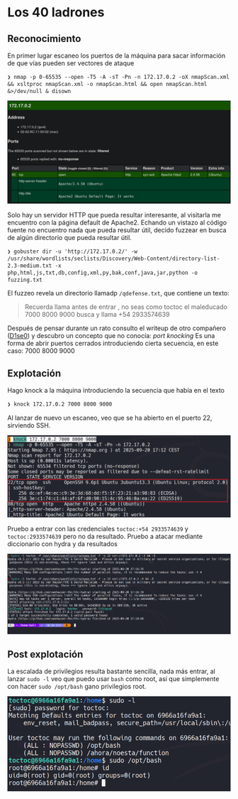 # Los 40 ladrones
## Reconocimiento
En primer lugar escaneo los puertos de la máquina para sacar información de que vías pueden ser vectores de ataque
```shell
❯ nmap -p 0-65535 --open -T5 -A -sT -Pn -n 172.17.0.2 -oX nmapScan.xml && xsltproc nmapScan.xml -o nmapScan.html && open nmapScan.html &>/dev/null & disown
```

![1.png](./imgs/1.png)

Solo hay un servidor HTTP que pueda resultar interesante, al visitarla me encuentro con la página default de Apache2. Echando un vistazo al código fuente no encuentro nada que pueda resultar útil, decido fuzzear en busca de algún directorio que pueda resultar útil.
```shell
❯ gobuster dir -u 'http://172.17.0.2/' -w /usr/share/wordlists/seclists/Discovery/Web-Content/directory-list-2.3-medium.txt -x php,html,js,txt,db,config,xml,py,bak,conf,java,jar,python -o fuzzing.txt
```
El fuzzeo revela un directorio llamadp `/qdefense.txt`, que contiene un texto:

> Recuerda llama antes de entrar , no seas como toctoc el maleducado
> 7000 8000 9000
> busca y llama +54 2933574639

Después de pensar durante un rato consulto el writeup de otro compañero ([D1se0](https://dise0.gitbook.io/h4cker_b00k/ctf/dockerlabs/los-40-ladrones-dockerlabs-easy)) y descubro un concepto que no conocía: *port knocking*
Es una forma de abrir puertos cerrados introduciendo cierta secuencia, en este caso: 7000 8000 9000
## Explotación
Hago knock a la máquina introduciendo la secuencia que había en el texto
```sh
❯ knock 172.17.0.2 7000 8000 9000
```
Al lanzar de nuevo un escaneo, veo que se ha abierto en el puerto 22, sirviendo SSH.

![2.png](./imgs/2.png)

Pruebo a entrar con las credenciales `toctoc:+54 2933574639` y `toctoc:2933574639` pero no da resultado. Pruebo a atacar mediante diccionario con hydra y da resultados

![3.png](./imgs/3.png)
## Post explotación
La escalada de privilegios resulta bastante sencilla, nada más entrar, al lanzar `sudo -l` veo que puedo usar `bash` como root, así que simplemente con hacer `sudo /opt/bash` gano privilegios root.

![4.png](./imgs/4.png)
